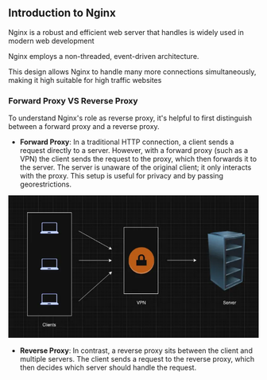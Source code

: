 ## Introduction to Nginx

Nginx is a robust and efficient web server that handles is widely used in modern web development

Nginx employs a non-threaded, event-driven architecture.

This design allows Nginx to handle many more connections simultaneously, making it high suitable for
high traffic websites

### Forward Proxy VS Reverse Proxy
To understand Nginx's role as reverse proxy, it's helpful to first distinguish between a forward proxy and a reverse proxy.

- **Forward Proxy**: In a traditional HTTP connection, a client sends a request directly to a server. However, with a forward proxy (such as a VPN) the client sends the request to the proxy, which then forwards it to the server. The server is unaware of the original client; it only interacts with the proxy. This setup is useful for privacy and by passing georestrictions.

![image](../images/proxy_server.webp) <br>

- **Reverse Proxy**: In contrast, a reverse proxy sits between the client and multiple servers. The client sends a request to the reverse proxy, which then decides which server should handle the request.
